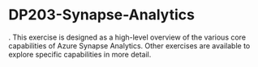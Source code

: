 # DP203-Synapse-Analytics
. This exercise is designed as a high-level overview of the various core capabilities of Azure Synapse Analytics. Other exercises are available to explore specific capabilities in more detail.
